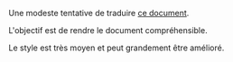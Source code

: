 Une modeste tentative de traduire [ce document](http://hipster.home.xs4all.nl/lib/scheme/gauche/define-syntax-primer.txt).

L'objectif est de rendre le document compréhensible. 

Le style est très moyen et peut grandement être amélioré.
